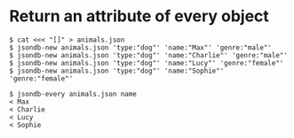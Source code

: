 # Return an attribute of every object

	$ cat <<< "[]" > animals.json
	$ jsondb-new animals.json 'type:"dog"' 'name:"Max"' 'genre:"male"'
	$ jsondb-new animals.json 'type:"dog"' 'name:"Charlie"' 'genre:"male"'
	$ jsondb-new animals.json 'type:"dog"' 'name:"Lucy"' 'genre:"female"'
	$ jsondb-new animals.json 'type:"dog"' 'name:"Sophie"' 'genre:"female"'

	$ jsondb-every animals.json name
	< Max
	< Charlie
	< Lucy
	< Sophie
